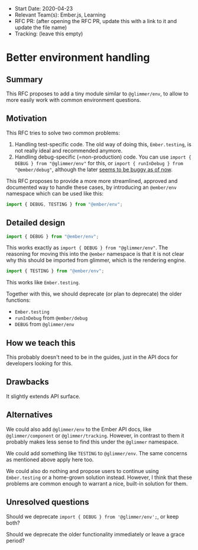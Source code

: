 - Start Date: 2020-04-23
- Relevant Team(s): Ember.js, Learning
- RFC PR: (after opening the RFC PR, update this with a link to it and update the file name)
- Tracking: (leave this empty)

# Better environment handling

## Summary

This RFC proposes to add a tiny module similar to `@glimmer/env`, to allow to more easily work with common environment questions.

## Motivation

This RFC tries to solve two common problems:

1. Handling test-specific code. The old way of doing this, `Ember.testing`, is not really ideal and recommended anymore.
2. Handling debug-specific (=non-production) code. You can use `import { DEBUG } from "@glimmer/env"` for this, or `import { runInDebug } from "@ember/debug"`, although the later [seems to be buggy as of now](https://github.com/emberjs/ember.js/issues/18912).

This RFC proposes to provide a more more streamlined, approved and documented way to handle these cases, by introducing an `@ember/env` namespace which can be used like this:

```js
import { DEBUG, TESTING } from "@ember/env";
```

## Detailed design

```js
import { DEBUG } from "@ember/env";
```

This works exactly as `import { DEBUG } from "@glimmer/env"`.
The reasoning for moving this into the `@ember` namespace is that it is not clear why this should be imported from glimmer, which is the rendering engine.

```js
import { TESTING } from "@ember/env";
```

This works like `Ember.testing`.

Together with this, we should deprecate (or plan to deprecate) the older functions:

- `Ember.testing`
- `runInDebug` from `@ember/debug`
- `DEBUG` from `@glimmer/env`

## How we teach this

This probably doesn't need to be in the guides, just in the API docs for developers looking for this.

## Drawbacks

It slightly extends API surface.

## Alternatives

We could also add `@glimmer/env` to the Ember API docs, like `@glimmer/component` or `@glimmer/tracking`. However, in contrast to them it probably makes less sense to find this under the `@glimmer` namespace.

We could add something like `TESTING` to `@glimmer/env`. The same concerns as mentioned above apply here too.

We could also do nothing and propose users to continue using `Ember.testing` or a home-grown solution instead. However, I think that these problems are common enough to warrant a nice, built-in solution for them.

## Unresolved questions

Should we deprecate `import { DEBUG } from '@glimmer/env';`, or keep both?

Should we deprecate the older functionality immediately or leave a grace period?
